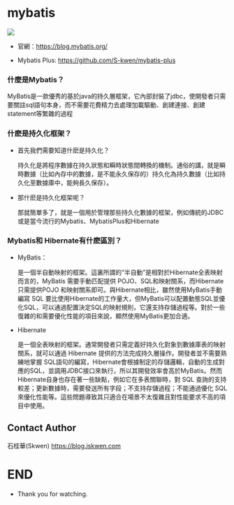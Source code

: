 # mybatis
![](https://upload.cc/i1/2021/04/06/21a6Jw.jpg)
* 官網：https://blog.mybatis.org/

* Mybatis Plus: https://github.com/S-kwen/mybatis-plus

### 什麼是Mybatis？
MyBatis是一款優秀的基於java的持久層框架，它內部封裝了jdbc，使開發者只需要關註sql語句本身，而不需要花費精力去處理加載驅動、創建連接、創建statement等繁雜的過程
### 什麽是持久化框架？
* 首先我們需要知道什麽是持久化？

    持久化是將程序數據在持久狀態和瞬時狀態間轉換的機制。通俗的講，就是瞬時數據（比如內存中的數據，是不能永久保存的）持久化為持久數據（比如持久化至數據庫中，能夠長久保存）。
* 那什麽是持久化框架呢？

    那就簡單多了，就是一個用於管理那些持久化數據的框架，例如傳統的JDBC或是當今流行的Mybatis、MybatisPlus和Hibernate
### Mybatis和 Hibernate有什麽區別？
* MyBatis：

    是一個半自動映射的框架。這裏所謂的“半自動”是相對於Hibernate全表映射而言的，MyBatis 需要手動匹配提供 POJO、SQL和映射關系，而Hibernate只需提供POJO 和映射關系即可。與Hibernate相比，雖然使用MyBatis手動編寫 SQL 要比使用Hibernate的工作量大，但MyBatis可以配置動態SQL並優化SQL，可以通過配置決定SQL的映射規則，它還支持存儲過程等。對於一些復雜的和需要優化性能的項目來說，顯然使用MyBatis更加合適。

* Hibernate

    是一個全表映射的框架。通常開發者只需定義好持久化對象到數據庫表的映射關系，就可以通過 Hibernate 提供的方法完成持久層操作。開發者並不需要熟練地掌握 SQL語句的編寫，Hibernate會根據制定的存儲邏輯，自動的生成對應的SQL，並調用JDBC接口來執行，所以其開發效率會高於MyBatis。然而Hibernate自身也存在著一些缺點，例如它在多表關聯時，對 SQL 查詢的支持較差；更新數據時，需要發送所有字段；不支持存儲過程；不能通過優化 SQL 來優化性能等。這些問題導致其只適合在場景不太復雜且對性能要求不高的項目中使用。

## Contact Author
石桂華(Skwen) https://blog.iskwen.com
# END
* Thank you for watching.
